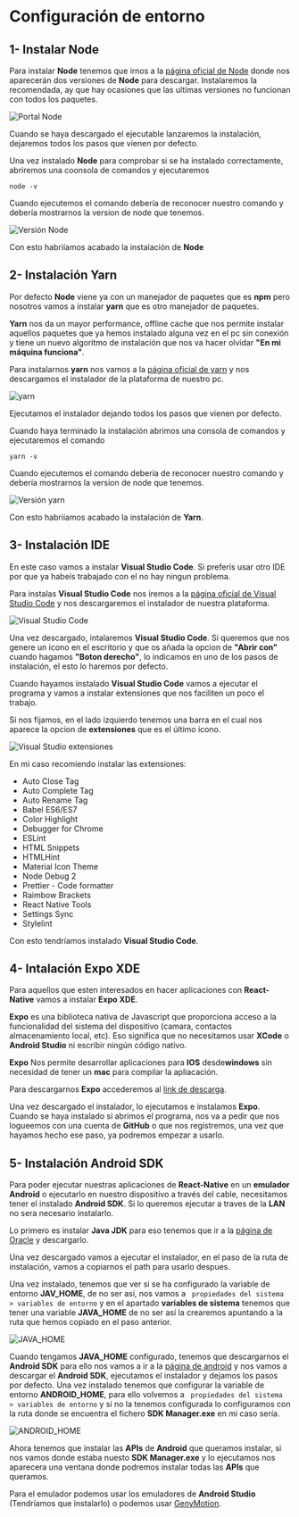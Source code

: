 # Configuración de entorno

## 1- Instalar Node

Para instalar **Node** tenemos que irnos a la [página oficial de Node](https://nodejs.org/en/) donde nos aparecerán dos versiones de **Node** para descargar. Instalaremos la recomendada, ay que hay ocasiones que las ultimas versiones no funcionan con todos los paquetes.

![Portal Node](./images/node.JPG)

Cuando se haya descargado el ejecutable lanzaremos la instalación, dejaremos todos los pasos que vienen por defecto.

Una vez instalado **Node** para comprobar si se ha instalado correctamente, abriremos una coonsola de comandos y ejecutaremos

```
node -v 
```

Cuando ejecutemos el comando debería de reconocer nuestro comando y debería mostrarnos la version de node que tenemos.

![Versión Node](./images/versionNode.JPG)

Con esto habriíamos acabado la instalación de **Node**


## 2- Instalación Yarn

Por defecto **Node** viene ya con un manejador de paquetes que es **npm** pero nosotros vamos a instalar **yarn** que es otro manejador de paquetes.

**Yarn** nos da un mayor performance, offline cache que nos permite instalar aquellos paquetes que ya hemos instalado alguna vez en el pc sin conexión y tiene un nuevo algoritmo de instalación que nos va hacer olvidar **"En mi máquina funciona"**.

Para instalarnos **yarn** nos vamos a la [página oficial de yarn](https://yarnpkg.com/lang/en/docs/install/) y nos descargamos el instalador de la plataforma de nuestro pc.

![yarn](./images/yarn.JPG)

Ejecutamos el instalador dejando todos los pasos que vienen por defecto.

Cuando haya terminado la instalación abrimos una consola de comandos y ejecutaremos el comando

```
yarn -v
```

Cuando ejecutemos el comando debería de reconocer nuestro comando y debería mostrarnos la version de node que tenemos.

![Versión yarn](./images/versionYarn.JPG)

Con esto habriíamos acabado la instalación de **Yarn**.

## 3- Instalación IDE

En este caso vamos a instalar **Visual Studio Code**. Si preferís usar otro IDE por que ya habeís trabajado con el no hay ningun problema.

Para instalas **Visual Studio Code** nos iremos a la [página oficial de Visual Studio Code](https://code.visualstudio.com/) y nos descargaremos el instalador de nuestra plataforma.

![Visual Studio Code](./images/VSCode.JPG)

Una vez descargado, intalaremos **Visual Studio Code**. Si queremos que nos genere un icono en el escritorio y que os añada la opcion de **"Abrir con"** cuando hagamos **"Boton derecho"**, lo indicamos en uno de los pasos de instalación, el esto lo haremos por defecto.

Cuando hayamos instalado **Visual Studio Code** vamos a ejecutar el programa y vamos a instalar extensiones que nos faciliten un poco el trabajo.

Si nos fijamos, en el lado izquierdo tenemos una barra en el cual nos aparece la opcion de **extensiones** que es el último icono.

![Visual Studio extensiones](./images/VSExtensions.JPG)

En mi caso recomiendo instalar las extensiones:

* Auto Close Tag
* Auto Complete Tag
* Auto Rename Tag
* Babel ES6/ES7
* Color Highlight
* Debugger for Chrome
* ESLint
* HTML Snippets
* HTMLHint
* Material Icon Theme
* Node Debug 2
* Prettier - Code formatter
* Raimbow Brackets
* React Native Tools
* Settings Sync
* Stylelint

Con esto tendríamos instalado **Visual Studio Code**.


## 4- Intalación Expo XDE

Para aquellos que esten interesados en hacer aplicaciones con **React-Native** vamos a instalar **Expo XDE**.


**Expo** es una biblioteca nativa de Javascript que proporciona acceso a la funcionalidad del sistema del dispositivo (camara, contactos almacenamiento local, etc). Eso significa que no necesitamos usar **XCode** o **Android Studio** ni escribir ningún código nativo.

**Expo** Nos permite desarrollar aplicaciones para **IOS** desde**windows** sin necesidad de tener un **mac** para compilar la apliacación.

Para descargarnos **Expo** accederemos al [link de descarga](https://xde-updates.exponentjs.com/download/win32).

Una vez descargado el instalador, lo ejecutamos e instalamos **Expo**. Cuando se haya instalado si abrimos el programa, nos va a pedir que nos logueemos con una cuenta de **GitHub** o que nos registremos, una vez que hayamos hecho ese paso, ya podremos empezar a usarlo.

## 5- Instalación Android SDK

Para poder ejecutar nuestras aplicaciones de **React-Native** en un **emulador Android** o ejecutarlo en nuestro dispositivo a través del cable, necesitamos tener el instalado **Android SDK**. Si lo queremos ejecutar a traves de la **LAN** no sera necesario instalarlo.

Lo primero es instalar **Java JDK** para eso tenemos que ir a la [página de Oracle](http://www.oracle.com/technetwork/es/java/javase/downloads/jdk-netbeans-jsp-3413139-esa.html) y descargarlo.

Una vez descargado vamos a ejecutar el instalador, en el paso de la ruta de instalación, vamos a copiarnos el path para usarlo despues.

Una vez instalado, tenemos que ver si se ha configurado la variable de entorno **JAV_HOME**, de no ser así, nos vamos a ``` propiedades del sistema > variables de entorno``` y en el apartado **variables de sistema** tenemos que tener una variable **JAVA_HOME** de no ser así la crearemos apuntando a la ruta que hemos copiado en el paso anterior.

![JAVA_HOME](./images/JavaHome.JPG)

Cuando tengamos **JAVA_HOME** configurado, tenemos que descargarnos el **Android SDK** para ello nos vamos a ir a la [página de android](https://developer.android.com/sdk/download.html) y nos vamos a descargar el **Android SDK**, ejecutamos el instalador y dejamos los pasos por defecto. Una vez instalado tenemos que configurar la variable de entorno **ANDROID_HOME**, para ello volvemos a ``` propiedades del sistema > variables de entorno``` y si no la tenemos configurada lo configuramos con la ruta donde se encuentra el fichero **SDK Manager.exe** en mi caso sería.

![ANDROID_HOME](./images/AndroidHome.JPG)

Ahora tenemos que instalar las **APIs** de **Android** que queramos instalar, si nos vamos donde estaba nuesto **SDK Manager.exe** y lo ejecutamos nos aparecera una ventana donde podremos instalar todas las **APIs** que queramos.

Para el emulador podemos usar los emuladores de **Android Studio** (Tendríamos que instalarlo) o podemos usar [GenyMotion](https://www.genymotion.com/).